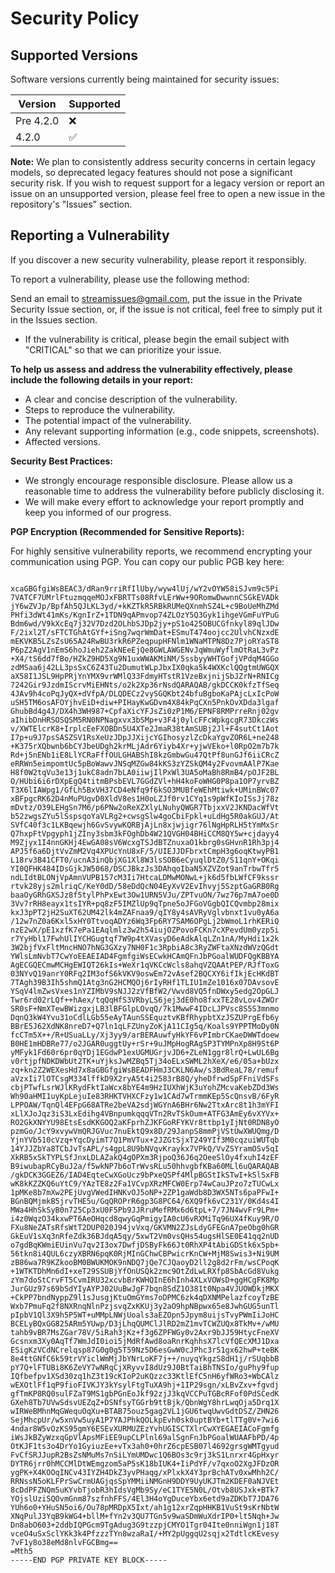 #   Security Policy

##   Supported Versions

Software versions currently being maintained for security issues:

|   Version       |   Supported   |
|   -------       |   ------------------   |
|   Pre 4.2.0     |   :x:                  |
|   4.2.0         |   :white_check_mark:   |

**Note:** We plan to consistently address security concerns in certain legacy models, so deprecated legacy features should not pose a significant security risk. If you wish to request support for a legacy version or report an issue on an unsupported version, please feel free to open a new issue in the repository's "Issues" section.

##   Reporting a Vulnerability

If you discover a new security vulnerability, please report it responsibly.

To report a vulnerability, please use the following method:

Send an email to streamissues@gmail.com, put the issue in the Private Security Issue section, or, if the issue is not critical, feel free to simply put it in the Issues section.

* If the vulnerability is critical, please begin the email subject with "CRITICAL" so that we can prioritize your issue.

**To help us assess and address the vulnerability effectively, please include the following details in your report:**

* A clear and concise description of the vulnerability.
* Steps to reproduce the vulnerability.
* The potential impact of the vulnerability.
* Any relevant supporting information (e.g., code snippets, screenshots).
* Affected versions.

**Security Best Practices:**

* We strongly encourage responsible disclosure. Please allow us a reasonable time to address the vulnerability before publicly disclosing it.
* We will make every effort to acknowledge your report promptly and keep you informed of our progress.

**PGP Encryption (Recommended for Sensitive Reports):**

For highly sensitive vulnerability reports, we recommend encrypting your communication using PGP. You can copy our public PGB key here:
```-----BEGIN PGP PRIVATE KEY BLOCK-----

xcaGBGfgiWsBEAC3/dRan9rriRfIlUby/wyw4lUj/wY2vOYW58iSJvm9c5Pi
7VATCF7UMrlFtuzmqqeMOJxFBRTTs08RfvLErWw+9ORomwDwwnnCSGkEVADk
jY6wZVJp/BpfAh5QJLKL3yd/+kKZTkR5RBkRUMeQXnmhSZ4L+c9BoUeMhZMd
PHfi3dWt41mKs/KgnIrZ+1TDN9qAPmvop74ZLOzY5Q3Gyk1ihgeVGmFuYPuG
Bdm6wd/V9kXcEq7j32V7Dzd2OLhbSJDp2jy+pS1o425OBUCGfnkyl89qlJDw
F/2ixl2T/sFTCTGhAtGYf+iSng7wqrWmDat+ESmuT474oojcc2UlvhCNzxdE
mEKVKB5LZsZsU65A24RwBU3rkR6PZeqpupHFNlm1WNaMTPN8Dz7PjoRYaST8
P6pZ2AgV1nEmS6hoJieh2ZakNEeEjQe8GWLAWGENvJqWmuWyflmOtRaL3vPz
+X4/tS6dd7fBo/HZkZ9HD5Xg9N1uxWWAKMiNM/5ssbyyWHTGofjVPdqM4GGo
zdMSaa6j42LL3psSxC6Z43Tu2DumutWLpJbxIX0qka5k4WXKclQQgtmUWGQX
aX58I1JSL9HpPRjYnYMX9vrWMlQ33FdmyHTstR1VzeBxjnijSbJZrN+RNICg
7242Gir9JzdmIScrvMiEHNts/o2k2Xp36rNsdQARAQAB/gkDCCK0kfzTfSeq
4JAv9h4coPqJyQX+dVfpA/DLQDECz2vySGQKbt24bfuBgboKaPAjcLxIcPoW
uSH5TM6osAFOYjhvEiD+diw+PIHayKwGDvm4X84kPqCXn5PnkOvXDda3lgaf
GhubBd4g4J/DX4h3WH987+CpfaXicYFJsZi0zP1M6/EPNF8RMPrreRnj02gv
aIhibDnHRSOSQSM5RN0NPNagxvx3bSMp+v3F4j0ylcFFcWpkgcgR73DkczWs
v/XWTElcrK8+IrplcEeFXOBDn5U4XTe2JmaR38tAmSUBj2Jl+F4sutCt1Aot
I7p+u9J7psSASZSV1RsXeUzJDpJJXijcYGIhosyzlZcDkaYgvZOR6L+ne248
+K375rXQbwnb6bCYJbeUDgh2krMLjAdr6Yiyb4Xr+yjwVEko+l0RpO2m7b7k
Rd+j5nENb1iE8LlYCRaFffOULGHABShI8kzGmbwGu47QtPf8unGJf6iiCRcZ
eRRWn5eimpomtUc5pBoWawvJNSqMZGw84kKS3zYZSkQM4y2FvovmAAlP7Kae
H8f0W2tqVu3e13j1ukC8adn7bLA0iiwjIlPxWl3UA5oMaBh8RmB4/pOJF2BL
O/HUbi6i6rDXpEgQ4titmBPsbEVL7GGdZVl+hH4koFoWHG0P8pa1OP7yrvBZ
T3X6lIAWpg1/GfLh5BxVH37CD4eNfq9f6kSO3MUBfeWEhMtiwk+UMinBWc07
xBFpgcRK62D4nMuPUgvD0XldV8es1H0oLZJf0rv1CYq1s9pWfKIoISsJj78z
mDvtz/O39LEHgSn7M6/p6PNw2oReXZXlyLNuhyQWGR7TbjxxV2JKNDacWfVt
b52zwgsZYu5lSspsqoYaVLRg2+cwsgSlw4goCbiFpkl+uLdHg5R0akGUJ/At
SVfC40f3c1LKBqewjh6GvSvywKQRBjAjLn8xjwjigr76lNgHpRLH5tYmMxSr
Q7hxpFtVpgyph1jZIny3sbm3kFOghDb4W21QVGH04BHiCCM8QY5w+cjdayy4
M9Zjyx1I4nnGKHj4EwGA08sV6WcxgTSJdBTZnuxaO1kbrg0sGHvnR1Rh3pj4
APJ5f6a6DjtVvZmM2Vq4XPUcYnU8xF/5/UIEJJDFbrxtCmpH3g6oqKtwyPB1
L18rv3B41CFT0/ucnA3inQbjXG1Xl8W3lsSOB6eCyuqlDtZ0/S11qnY+OKqi
YI0QFHK484IDsGjkJW5068/DSCJBkzJs3DAhqoIbaN5XZVZot9anTrbwTfr5
ndLIdtBLONjVpAmnVUPB157cM3Ii7HtcaLDMwMONwL+jk6d5fbLWfCF9kssr
rtvk28yjs2mlriqC/KeY0dD/58eDdQcN04EyXvV2EvIhvyj5SzptGaGRB0Rg
baaOyGRhGXSJz8f5tylPhPxEwt3Ow1URN5VJu/ZPTvuON/7wz76p7mA7oe0D
3Vv7rRH8eayx1tsIYR+pq8zF5IMZlUp9qTpne5oJFGoVGgbQICQvmbp28mix
kxJ3pPT2jH2SuXT62UM42lk4mZAFnaa9/qIY8y4sAVRyVglvbnxt1vu0yA6a
/12w7nZ0a6Kxl5xHY0TtvoqADYz6Wq3Fp6RY7SAM6OPgLj2bWmoL1rhKERiQ
nzE2wX/pE1xzfK7ePa1EAqlmlz3w2h54iujOZPovoFCKn7cXPevdUm0yzp5i
r7YyHbl17FwhUlIYCHGugtqf7W9p4tXVasyD6eAdkAlqLZn1nA/MyHdi1x2k
3W2bjfVxFltMncHNO7hNG3GXzy7NH0F1c3RpbiA8c3RyZWFtaXNzdWVzQGdt
YWlsLmNvbT7CwYoEEAEIAD4FgmfgiWsECwkHCAmQFnJbPGoalWUDFQgKBBYA
AgECGQECmwMCHgEWIQT26kIs+WeXr1qVKCcWcls8ahqVZQAAtPEP/RJfToxG
03NYvQ19anrY0RFq2IM3ofS6kVKV9oswEm72vAsef2BQCXY6ifIkjEcHKdBT
7TAgh39B3Ih5shmQ1Atg3nG2HCMQOj6rIyRHf1TLIU1mZe1016x07DAvsovE
YSqV4lmZwsVxes1nYZIMbV9sNJJ2zVfBfW2/Vwvd8VQ5fnDWxy5edg2OpGLJ
Twr6rd02rLQf++hAex/tqQqHfS3VRbyLS6jej3dE0ho8fxxTE28vLov4ZWOr
SR0sF+NmXTewBWizgxjLB3lBFGlpLOvqQ/7k1MwwF4IDcLJPVsc8S5S3mnmo
DqnQ3kW4Yvu31oCdlLGb55eAyTAunSSEquztvKBfRhypbtXzJSZUPrgEfb6y
BBrE5J62XdNK8nreD7+Q7ln1qLFZUnyZoKjA11CIg5q/Koals9YPPTMoDy0N
fcCTm5X++/R+USuaLLy/Xj3yy9/arBERAuwfyHkYF6vPImbrCKaeDWWTdoew
B0HE1mHDBRe77/o2JGAR0uggtUy+rSr+9uJMpHogRAgSP3TYMPnXp8H9St6P
yMFyk1Fd60r6pr0qYDj1EGdwP1exUGMUGrjvJD6+ZLeN1ggr8lrQ+LwUL6Bg
v0rtjpfNDKDWbUt2TK+uYjksJwMZBq5Tj34oELxSWML2hXeX/e6/05a+bUzx
zq+kn2Z2WEXesHd7x8aGBGfgiWsBEADFHmJ3CKLN6Aw/s3BdReaL78/remuf
aVzxIi7lOTCsgM334lffkD9X2ryA5t4i2583rB8Q/yheDfrwdSpFFniVdSFs
cbjPTwfLsrWJlKRydFktIaWcx8bYE4m9HzIUXhWjK3uYohZMcvaKebZDd3Ws
Wh90aHMI1uyKpLejuIe83RHKTVHXCFzy1w1CAd7wTrmmKEp5ScQnsvB/6FyR
LPPOAW/TqnQl4EFpG68ATRe2beVA2sdjWGYnA6BHr6Nw2TtxArc8t1h3mYFI
xLlXJoJqz3iS3LxEdihg4VBnpumkqqqVTn2RvTSkOum+ATFG3AmEy6vXYVx+
RO2GkXNYYU98EtsEsdKKGOQ2aKFprhZJKFGoRFYKVr8ttbp1yIjNt0RDN8yO
pzmGo/JcY9xvywVmQRJGVuc7nuEktQ9x8D/29JanpS8mmPjVStUwXWUQmg/D
YjnYVb510cVzq+YqcDyimT7Q1PmVTux+2JZGtSjxT249YIf3M0cqzuiWUTqb
14YJJZbYa8TCbJvTsAPL/s4gpL8U9bNVqvKraykx7VPkQ/VvZSYramOSv5qI
XkRB5xSkTYPLSfJnxLDLAZakQ4gOPXm3RjpoQ36J6q2OeeSlOy4fxuhI4zEF
B9iwubapRCyBuJ2a/f5wkNP7b6oTrWvsRLu50hhvgbfKBa60MLl6uQARAQAB
/gkDCK3GGEZ6/IAD4EqteCwXGoUcz9bPxeQSPf4MlpBGStIkSTwI+kSlSxFB
wK8kKZZKQ6uYtC9/YAzTE8z2Fa1VCvpXRzMFCW0Erp74wCauJPzo7zTUCwLx
1pMKe8b7mXw2PEjUvgVWedIHNKvOJ5oNP+2ZP1gaWdb8D3WX5NTs6paPFwI+
BGnBQMjmkB5jrvTHE5u/GqQROPrR6gp3G8PC64/6XQ9fk6vC231Y/0Kd4s4I
MWa4HhSkSyB0n725Cp3xU0F5Pb9JJRruMefRMx6d6tpL+7/7JN4wvFr9LPm+
i4z0WqzO34kxwPT6AeOHqcd8qwyGqPmigyIA0cU6vRXMiTq96UX4fKuy9R/O
FXu8NeZATsRfsWtT2DUP020J94jvVxq/GKVMN2ZJsLdyGFEGnA7peObg0hGR
GkEuV1sXq3nRfeZdk36BJdqA5qy/5xwT2Vm0vsQHs54ugsHlSE0E41qq2nUD
o7gdBqKWmiEUinVu7qv2I3ox7DwfjDSByFk66Jt0RhXP4tAbiGDStk6x5pb+
56tkn8i4QUL6czyXBRN6pqK0RjMInGChwCBPwicrKnCW+MjM8Swis3+Ni9UM
zB86wa7R9KZkooBM0BWUKMOK9nNDQ7jQe7CJQaoyD2ll2g8d2rFm/wsCPoqK
+1WTKTDhMn6dI+xeT29SSUBjYfOnUSQk2zmc9OtZdLwLRXfp8SbAcGd8Vukg
zYm7doStCrvFT5CvmIRU32xcvbBrKWHQInE6hInh4XLxVOWsD+ggHCgFK8Mp
JurGUz97s69bSdYIyAYPJ02UuBwJgF7bqn8SdZ1O381t0Npa4VJUOWDkjMKX
+CkPP7bndNyppZ9l1sJusgjKtuOmGYms7oDPMC6zk4qDXNMPelazfcoyTzBE
Wxb7PmuFq2f8NXRnqNlnPzjsvqZxKKUj3y2aO9hpNBpwx65e8JwhGUG5unTl
pIpbV1Ql3X9h5P5WT+uMMpLNWjUoals3aEZOpn5Jpym8uijsTvyPWmIiJoHC
BCELyBQxGG825ARm5YUwp/D3jLhqQUMClJlRD2mZ1mvTCWZUQx8TkMv+/wMU
tahb9vBR7MsZGar78V/5iRah3jKz+f3g6ZPFWGy0v2Axr9bJJ59HtycFneXV
Gcsnxm3Xy0AqTf7WmJdI0ioi5jMdRfAwd8oaRnrKqhhsX7lcVfQEcXMJ1Dxa
ESigKzVCdNCrelqsp87G0g0g5T59Nz5D6esGwW0cJPhc3r51gx62hwP+teBK
8e4ttGNfC6k59trVYiclWmMjJbYNrLoKF7j++/nuyqYkgzS8dH1j/rSUqbbB
pY7Q+lFTUBi8K6ZeVY7wNRqCjXRyvvI8dUz9J0BtTaiBhTNSIo/guPhy9fup
IQfbefpv1XSd30zq1hZ3t19cKIoP2uKQzzc33KtlEfC5nH6yfWRo3+WbCAlz
wEXOtlFf1qP9fioFIVKJY3kYsylFtgTuXA9hj+1IP29sgn/xLBvZxv+fgvdj
gfTmKP8RQ0sulFZaT9MS1gbPGnEoJkf92zjJ3kqVCCPuTGBcRFof0PdSCedK
GXeh8Tb7UVwSdsvUEZqZ+DSNfsyTGGrb9ttBjk/QbnWgY8hrLwqOja5Drq1X
wIRWeBMhnMqGWequOqXu+BTAB75ouz5gag2VL1jGU6twqUwvGdtDSZ/ZHN26
SejMhcpUr/w5xnVw5uyA1P7YAJPhkQOLkpEvh0sk0uptBYb+tlTTg0V+7wi6
4ndar8W5vOzKS95gmY6ESEvXURMUZEzYvhUGISCTXlrCwXYEGAEIACoFgmfg
iWsJkBZyWzxqGpVlApsMFiEE9upCLPlnl69alSgnFnJbPGoalWUAAFbPD/4p
OtKJF1ts3o4DrYo1GyiuzEe+vTx3ah0+0hrZ6cpESB07l4692grsgWMTgyud
FvCfSRJJupR2BsZsNMuMs7nSiLYmUMDwc1Q6BOs3c9rj3kS1Lnrxr4GpHxyr
DYTR6jrr0hMCCMlDtWEmgzom5aP5sK18bIUK4+IiPdYF/v7qxoO2XgJFDzOR
ygPK+X4KOOqINCv43IYZH4DkZ3yvPHaqg/xPlxkX4Y3prBchATv0xwMhh2C/
RRNssN5oKLFPrSwCrmUAGjqsSpYMMiiNMGnH9DDY9UyUKJTm2KDEF0aNJVEt
8cDdPFZNQm5uKYvbTjobR3hIdsVgMb9Sy/eC1TYE5N0L/Otvb8USJxk+BTk7
YOjslUziSQOvmGnm87szfnhFFS/4El3H4oYgDuceYbx6etd9aZDKbT7JDA76
YUh6o0+YHuSN5oi6/Ou78pMRDpX5Ixt/ah1g12xrZqpHHKB1VuSt9sKrNbtW
XNqPulJ3YqB9kWG4+bllM+fYn2v3QU7TGn5v9waSDmWuXdrIP0+lt5Nqh+Jw
Dn8abO603+2ddbIQPGcm9TgAdug3G9tzzpjCMYO1Tgr04Ite0nniWgn1j18T
vceO4uSxSclYKk3k4PfzzzTYn8wzaRaI/+MY2pUggqU2sqjx2TdtlcKEvesy
7vF1y8o38eMd8nlvFGCBmg==
=Mth5
-----END PGP PRIVATE KEY BLOCK-----
```
